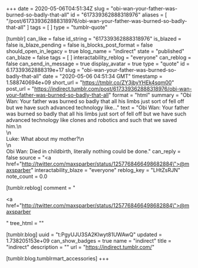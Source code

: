 +++
date = 2020-05-06T04:51:34Z
slug = "obi-wan-your-father-was-burned-so-badly-that-all"
id = "617339362888318976"
aliases = [ "/post/617339362888318976/obi-wan-your-father-was-burned-so-badly-that-all" ]
tags = [ ]
type = "tumblr-quote"

[tumblr]
can_like = false
id_string = "617339362888318976"
is_blazed = false
is_blaze_pending = false
is_blocks_post_format = false
should_open_in_legacy = true
blog_name = "indirect"
state = "published"
can_blaze = false
tags = [ ]
interactability_reblog = "everyone"
can_reblog = false
can_send_in_message = true
display_avatar = true
type = "quote"
id = 6.17339362888319e+17
slug = "obi-wan-your-father-was-burned-so-badly-that-all"
date = "2020-05-06 04:51:34 GMT"
timestamp = 1.588740694e+09
short_url = "https://tmblr.co/ZY3jbyYHEk4sqm00"
post_url = "https://indirect.tumblr.com/post/617339362888318976/obi-wan-your-father-was-burned-so-badly-that-all"
format = "html"
summary = "Obi Wan: Your father was burned so badly that all his limbs just sort of fell off but we have such advanced technology like..."
text = "Obi Wan: Your father was burned so badly that all his limbs just sort of fell off but we have such advanced technology like clones and robotics and such that we saved him.\n<br/>\n<br/>Luke: What about my mother?\n<br/>\n<br/>Obi Wan: Died in childbirth, literally nothing could be done."
can_reply = false
source = "<a href=\"http://twitter.com/maxsparber/status/1257768466498682884\">@maxsparber</a>"
interactability_blaze = "everyone"
reblog_key = "LHtZsRJN"
note_count = 0.0

[tumblr.reblog]
comment = "<p><a href=\"http://twitter.com/maxsparber/status/1257768466498682884\">@maxsparber</a></p>"
tree_html = ""

[tumblr.blog]
uuid = "t:PgyUJU3SA2Klwyt81UWAwQ"
updated = 1.738205153e+09
can_show_badges = true
name = "indirect"
title = "indirect"
description = ""
url = "https://indirect.tumblr.com/"

[tumblr.blog.tumblrmart_accessories]
+++
